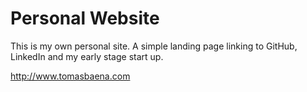 # Personal Website

This is my own personal site. A simple landing page linking to GitHub, LinkedIn and my early stage start up.

http://www.tomasbaena.com
